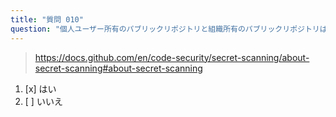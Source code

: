 ```yaml
---
title: "質問 010"
question: "個人ユーザー所有のパブリックリポジトリと組織所有のパブリックリポジトリは、Secret scanningを無料で利用できますか？"
---
```



> https://docs.github.com/en/code-security/secret-scanning/about-secret-scanning#about-secret-scanning
1. [x] はい
1. [ ] いいえ